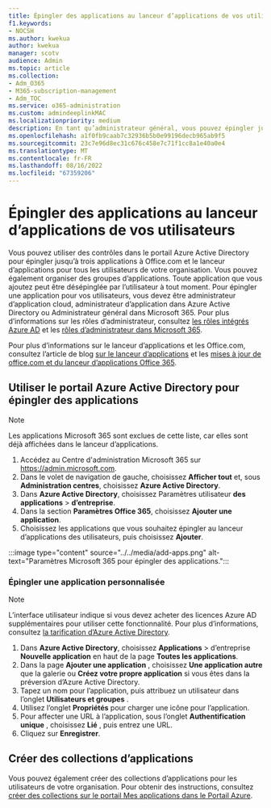 ```yaml
---
title: Épingler des applications au lanceur d’applications de vos utilisateurs
f1.keywords:
- NOCSH
ms.author: kwekua
author: kwekua
manager: scotv
audience: Admin
ms.topic: article
ms.collection:
- Adm_O365
- M365-subscription-management
- Adm_TOC
ms.service: o365-administration
ms.custom: admindeeplinkMAC
ms.localizationpriority: medium
description: En tant qu’administrateur général, vous pouvez épingler jusqu’à trois applications au lanceur d’applications de vos utilisateurs.
ms.openlocfilehash: a1f0fb9caab7c32936b5b0e99196decb965ab9f5
ms.sourcegitcommit: 23c7e96d8ec31c676c458e7c71f1cc8a1e40a0e4
ms.translationtype: MT
ms.contentlocale: fr-FR
ms.lasthandoff: 08/16/2022
ms.locfileid: "67359206"
---
```

# <a name="pin-apps-to-your-users-app-launcher"></a>Épingler des applications au lanceur d’applications de vos utilisateurs

Vous pouvez utiliser des contrôles dans le portail Azure Active Directory pour épingler jusqu’à trois applications à Office.com et le lanceur d’applications pour tous les utilisateurs de votre organisation. Vous pouvez également organiser des groupes d’applications. Toute application que vous ajoutez peut être désépinglée par l’utilisateur à tout moment. Pour épingler une application pour vos utilisateurs, vous devez être administrateur d’application cloud, administrateur d’application dans Azure Active Directory ou Administrateur général dans Microsoft 365. Pour plus d’informations sur les rôles d’administrateur, consultez [les rôles intégrés Azure AD](/azure/active-directory/roles/permissions-reference) et les [rôles d’administrateur dans Microsoft 365](../add-users/about-admin-roles.md). 

Pour plus d’informations sur le lanceur d’applications et les Office.com, consultez l’article de blog [sur le lanceur d’applications](https://support.microsoft.com/office/79f12104-6fed-442f-96a0-eb089a3f476a) et les [mises à jour de office.com et du lanceur d’applications Office 365](https://techcommunity.microsoft.com/t5/office-365-blog/updates-to-office-com-and-the-office-365-app-launcher/ba-p/1150503).

## <a name="use-the-azure-active-directory-portal-to-pin-apps"></a>Utiliser le portail Azure Active Directory pour épingler des applications

> [!NOTE]
> Les applications Microsoft 365 sont exclues de cette liste, car elles sont déjà affichées dans le lanceur d’applications.

1. Accédez au Centre d'administration Microsoft 365 sur <a href="https://go.microsoft.com/fwlink/p/?linkid=2024339" target="_blank">https://admin.microsoft.com</a>.
2. Dans le volet de navigation de gauche, choisissez **Afficher tout** et, sous **Administration centres**, choisissez **Azure Active Directory**.
3. Dans **Azure Active Directory**, choisissez Paramètres utilisateur **des applications** > **d’entreprise**.
4. Dans la section **Paramètres Office 365**, choisissez **Ajouter une application**.
5. Choisissez les applications que vous souhaitez épingler au lanceur d’applications des utilisateurs, puis choisissez **Ajouter**.

:::image type="content" source="../../media/add-apps.png" alt-text="Paramètres Microsoft 365 pour épingler des applications.":::

### <a name="pin-a-custom-app"></a>Épingler une application personnalisée

> [!NOTE]
> L’interface utilisateur indique si vous devez acheter des licences Azure AD supplémentaires pour utiliser cette fonctionnalité. Pour plus d’informations, consultez [la tarification d’Azure Active Directory](https://azure.microsoft.com/pricing/details/active-directory/).

1. Dans **Azure Active Directory**, choisissez **Applications** >  d’entreprise **Nouvelle application** en haut de la page **Toutes les applications**.
2. Dans la page **Ajouter une application** , choisissez **Une application autre** que la galerie ou **Créez votre propre application** si vous êtes dans la préversion d’Azure Active Directory. 
3. Tapez un nom pour l’application, puis attribuez un utilisateur dans l’onglet **Utilisateurs et groupes** .
4. Utilisez l’onglet **Propriétés** pour charger une icône pour l’application.
5. Pour affecter une URL à l’application, sous l’onglet **Authentification unique** , choisissez **Lié** , puis entrez une URL.
6. Cliquez sur **Enregistrer**.

## <a name="create-application-collections"></a>Créer des collections d’applications

Vous pouvez également créer des collections d’applications pour les utilisateurs de votre organisation. Pour obtenir des instructions, consultez [créer des collections sur le portail Mes applications dans le Portail Azure](/azure/active-directory/manage-apps/access-panel-collections).